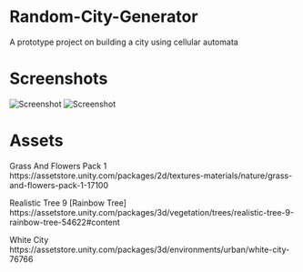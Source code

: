 # Random-City-Generator

<p>A prototype project on building a city using cellular automata</p>

# Screenshots
![Screenshot](https://github.com/FotisSpinos/Random-City-Generator-New/blob/main/Screenshots/City%20overview.png) 
![Screenshot](https://github.com/FotisSpinos/Random-City-Generator-New/blob/main/Screenshots/Gizmos%20Screenshot.png)

# Assets
<p>Grass And Flowers Pack 1<br>
https://assetstore.unity.com/packages/2d/textures-materials/nature/grass-and-flowers-pack-1-17100</p>

<p>Realistic Tree 9 [Rainbow Tree]<br>
https://assetstore.unity.com/packages/3d/vegetation/trees/realistic-tree-9-rainbow-tree-54622#content</p>

<p>White City<br>
https://assetstore.unity.com/packages/3d/environments/urban/white-city-76766</p>
